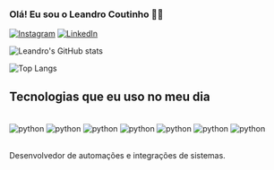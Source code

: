 ### Olá! Eu sou o Leandro Coutinho ✋🏾

[![Instagram](https://img.shields.io/badge/Instagram-E4405F?style=for-the-badge&logo=instagram&logoColor=white)](https://www.instagram.com/leandro__coutinho/)
[![LinkedIn](https://img.shields.io/badge/LinkedIn-0077B5?style=for-the-badge&logo=linkedin&logoColor=white)](https://www.linkedin.com/in/leandro-coutinho-53ab5b181/)

![Leandro's GitHub stats](https://github-readme-stats.vercel.app/api?username=leandrocoutinho1&show_icons=true&theme=dracula)

![Top Langs](https://github-readme-stats.vercel.app/api/top-langs/?username=leandrocoutinho1&layout=compact)

## Tecnologias que eu uso no meu dia
<div style="display: inline_block"><br/>
    <img align="center" alt="python" src="https://img.shields.io/badge/Python-3776AB?style=for-the-badge&logo=python&logoColor=white">
    <img align="center" alt="python" src="https://img.shields.io/badge/Django-092E20?style=for-the-badge&logo=django&logoColor=white">     
    <img align="center" alt="python" src="https://img.shields.io/badge/HTML5-E34F26?style=for-the-badge&logo=html5&logoColor=white">
    <img align="center" alt="python" src="https://img.shields.io/badge/Java-ED8B00?style=for-the-badge&logo=openjdk&logoColor=white">   
    <img align="center" alt="python" src="https://img.shields.io/badge/C-00599C?style=for-the-badge&logo=c&logoColor=white">
    <img align="center" alt="python" src="https://img.shields.io/badge/C%2B%2B-00599C?style=for-the-badge&logo=c%2B%2B&logoColor=white"> 
    <img align="center" alt="python" src="https://img.shields.io/badge/Amazon_AWS-FF9900?style=for-the-badge&logo=amazonaws&logoColor=white">  

</div><br/>

Desenvolvedor de automações e integrações de sistemas.
